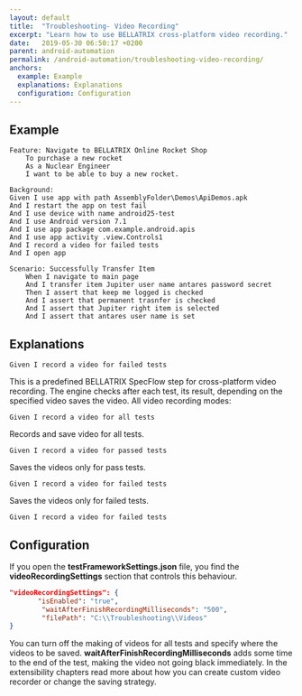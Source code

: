 ```yaml
---
layout: default
title:  "Troubleshooting- Video Recording"
excerpt: "Learn how to use BELLATRIX cross-platform video recording."
date:   2019-05-30 06:50:17 +0200
parent: android-automation
permalink: /android-automation/troubleshooting-video-recording/
anchors:
  example: Example
  explanations: Explanations
  configuration: Configuration
---
```

Example
-------
```
Feature: Navigate to BELLATRIX Online Rocket Shop
	To purchase a new rocket
	As a Nuclear Engineer 
	I want to be able to buy a new rocket.

Background:
Given I use app with path AssemblyFolder\Demos\ApiDemos.apk
And I restart the app on test fail
And I use device with name android25-test
And I use Android version 7.1
And I use app package com.example.android.apis
And I use app activity .view.Controls1
And I record a video for failed tests
And I open app

Scenario: Successfully Transfer Item
	When I navigate to main page
	And I transfer item Jupiter user name antares password secret
	Then I assert that keep me logged is checked
    And I assert that permanent trasnfer is checked
    And I assert that Jupiter right item is selected
    And I assert that antares user name is set
```

Explanations
------------
```
Given I record a video for failed tests
```
This is a predefined BELLATRIX SpecFlow step for cross-platform video recording. The engine checks after each test, its result, depending on the specified video saves the video.
All video recording modes:

```
Given I record a video for all tests
```
Records and save video for all tests.
```
Given I record a video for passed tests
```
Saves the videos only for pass tests.
```
Given I record a video for failed tests
```
Saves the videos only for failed tests.
```
Given I record a video for failed tests
```

Configuration
-------------
If you open the **testFrameworkSettings.json** file, you find the **videoRecordingSettings** section that controls this behaviour.
```json
"videoRecordingSettings": {
       "isEnabled": "true",
        "waitAfterFinishRecordingMilliseconds": "500",
        "filePath": "C:\\Troubleshooting\\Videos"
}
```
You can turn off the making of videos for all tests and specify where the videos to be saved. **waitAfterFinishRecordingMilliseconds** adds some time to the end of the test, making the video not going black immediately. In the extensibility chapters read more about how you can create custom video recorder or change the saving strategy.